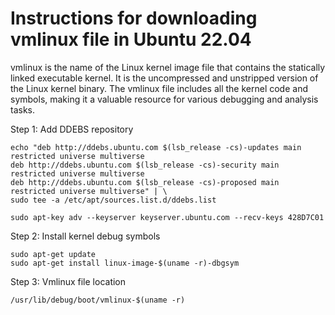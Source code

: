 # Instructions for downloading vmlinux file in Ubuntu 22.04


vmlinux is the name of the Linux kernel image file that contains the statically linked executable kernel. It is the uncompressed and unstripped version of the Linux kernel binary. The vmlinux file includes all the kernel code and symbols, making it a valuable resource for various debugging and analysis tasks.

Step 1: Add DDEBS repository 

```
echo "deb http://ddebs.ubuntu.com $(lsb_release -cs)-updates main restricted universe multiverse
deb http://ddebs.ubuntu.com $(lsb_release -cs)-security main restricted universe multiverse
deb http://ddebs.ubuntu.com $(lsb_release -cs)-proposed main restricted universe multiverse" | \
sudo tee -a /etc/apt/sources.list.d/ddebs.list

sudo apt-key adv --keyserver keyserver.ubuntu.com --recv-keys 428D7C01
```

Step 2: Install kernel debug symbols

```
sudo apt-get update
sudo apt-get install linux-image-$(uname -r)-dbgsym
```

Step 3: Vmlinux file location

`/usr/lib/debug/boot/vmlinux-$(uname -r)`